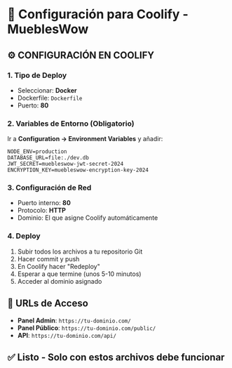 # 🚀 Configuración para Coolify - MueblesWow

## ⚙️ CONFIGURACIÓN EN COOLIFY

### 1. **Tipo de Deploy**
- Seleccionar: **Docker**
- Dockerfile: `Dockerfile`
- Puerto: **80**

### 2. **Variables de Entorno** (Obligatorio)
Ir a **Configuration → Environment Variables** y añadir:

```
NODE_ENV=production
DATABASE_URL=file:./dev.db
JWT_SECRET=muebleswow-jwt-secret-2024
ENCRYPTION_KEY=muebleswow-encryption-key-2024
```

### 3. **Configuración de Red**
- Puerto interno: **80**
- Protocolo: **HTTP**
- Dominio: El que asigne Coolify automáticamente

### 4. **Deploy**
1. Subir todos los archivos a tu repositorio Git
2. Hacer commit y push
3. En Coolify hacer "Redeploy"
4. Esperar a que termine (unos 5-10 minutos)
5. Acceder al dominio asignado

## 🎯 URLs de Acceso
- **Panel Admin**: `https://tu-dominio.com/`
- **Panel Público**: `https://tu-dominio.com/public/`
- **API**: `https://tu-dominio.com/api/`

## ✅ Listo - Solo con estos archivos debe funcionar
